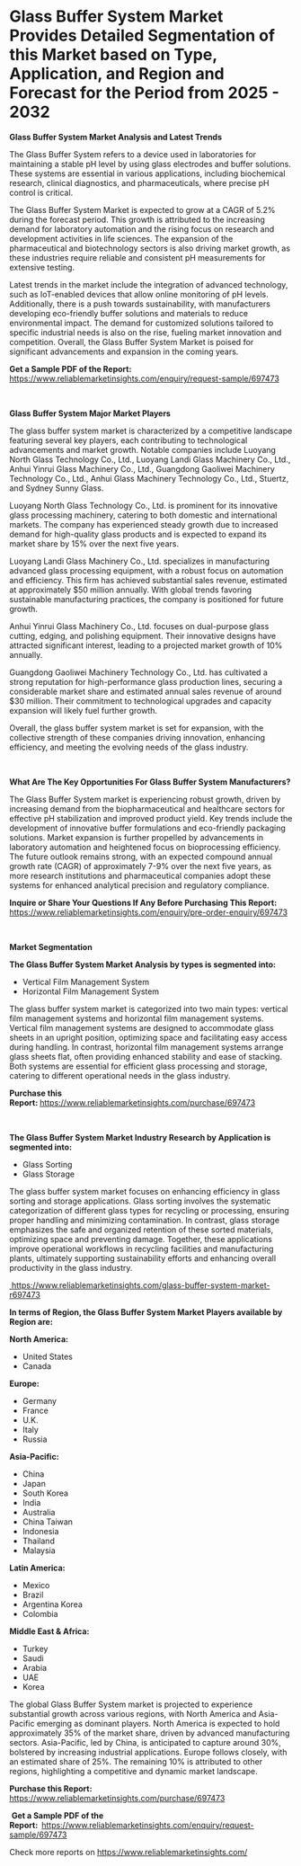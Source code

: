 <p><h1>Glass Buffer System Market Provides Detailed Segmentation of this Market based on Type, Application, and Region and Forecast for the Period from 2025 - 2032</h1></p><p><strong>Glass Buffer System Market Analysis and Latest Trends</strong></p>
<p><p>The Glass Buffer System refers to a device used in laboratories for maintaining a stable pH level by using glass electrodes and buffer solutions. These systems are essential in various applications, including biochemical research, clinical diagnostics, and pharmaceuticals, where precise pH control is critical.</p><p>The Glass Buffer System Market is expected to grow at a CAGR of 5.2% during the forecast period. This growth is attributed to the increasing demand for laboratory automation and the rising focus on research and development activities in life sciences. The expansion of the pharmaceutical and biotechnology sectors is also driving market growth, as these industries require reliable and consistent pH measurements for extensive testing.</p><p>Latest trends in the market include the integration of advanced technology, such as IoT-enabled devices that allow online monitoring of pH levels. Additionally, there is a push towards sustainability, with manufacturers developing eco-friendly buffer solutions and materials to reduce environmental impact. The demand for customized solutions tailored to specific industrial needs is also on the rise, fueling market innovation and competition. Overall, the Glass Buffer System Market is poised for significant advancements and expansion in the coming years.</p></p>
<p><strong>Get a Sample PDF of the Report:&nbsp;</strong> <a href="https://www.reliablemarketinsights.com/enquiry/request-sample/697473?utm_campaign=3011&utm_medium=2&utm_source=Github&utm_content=ia&utm_term=23032025&utm_id=glass-buffer-system">https://www.reliablemarketinsights.com/enquiry/request-sample/697473</a></p>
<p>&nbsp;</p>
<p><strong>Glass Buffer System Major Market Players</strong></p>
<p><p>The glass buffer system market is characterized by a competitive landscape featuring several key players, each contributing to technological advancements and market growth. Notable companies include Luoyang North Glass Technology Co., Ltd., Luoyang Landi Glass Machinery Co., Ltd., Anhui Yinrui Glass Machinery Co., Ltd., Guangdong Gaoliwei Machinery Technology Co., Ltd., Anhui Glass Machinery Technology Co., Ltd., Stuertz, and Sydney Sunny Glass. </p><p>Luoyang North Glass Technology Co., Ltd. is prominent for its innovative glass processing machinery, catering to both domestic and international markets. The company has experienced steady growth due to increased demand for high-quality glass products and is expected to expand its market share by 15% over the next five years.</p><p>Luoyang Landi Glass Machinery Co., Ltd. specializes in manufacturing advanced glass processing equipment, with a robust focus on automation and efficiency. This firm has achieved substantial sales revenue, estimated at approximately $50 million annually. With global trends favoring sustainable manufacturing practices, the company is positioned for future growth.</p><p>Anhui Yinrui Glass Machinery Co., Ltd. focuses on dual-purpose glass cutting, edging, and polishing equipment. Their innovative designs have attracted significant interest, leading to a projected market growth of 10% annually. </p><p>Guangdong Gaoliwei Machinery Technology Co., Ltd. has cultivated a strong reputation for high-performance glass production lines, securing a considerable market share and estimated annual sales revenue of around $30 million. Their commitment to technological upgrades and capacity expansion will likely fuel further growth.</p><p>Overall, the glass buffer system market is set for expansion, with the collective strength of these companies driving innovation, enhancing efficiency, and meeting the evolving needs of the glass industry.</p></p>
<p>&nbsp;</p>
<p><strong>What Are The Key Opportunities For Glass Buffer System Manufacturers?</strong></p>
<p><p>The Glass Buffer System market is experiencing robust growth, driven by increasing demand from the biopharmaceutical and healthcare sectors for effective pH stabilization and improved product yield. Key trends include the development of innovative buffer formulations and eco-friendly packaging solutions. Market expansion is further propelled by advancements in laboratory automation and heightened focus on bioprocessing efficiency. The future outlook remains strong, with an expected compound annual growth rate (CAGR) of approximately 7-9% over the next five years, as more research institutions and pharmaceutical companies adopt these systems for enhanced analytical precision and regulatory compliance.</p></p>
<p><strong>Inquire or Share Your Questions If Any Before Purchasing This Report:</strong> <a href="https://www.reliablemarketinsights.com/enquiry/pre-order-enquiry/697473?utm_campaign=3011&utm_medium=2&utm_source=Github&utm_content=ia&utm_term=23032025&utm_id=glass-buffer-system">https://www.reliablemarketinsights.com/enquiry/pre-order-enquiry/697473</a></p>
<p>&nbsp;</p>
<p><strong>Market Segmentation</strong></p>
<p><strong>The Glass Buffer System Market Analysis by types is segmented into:</strong></p>
<p><ul><li>Vertical Film Management System</li><li>Horizontal Film Management System</li></ul></p>
<p><p>The glass buffer system market is categorized into two main types: vertical film management systems and horizontal film management systems. Vertical film management systems are designed to accommodate glass sheets in an upright position, optimizing space and facilitating easy access during handling. In contrast, horizontal film management systems arrange glass sheets flat, often providing enhanced stability and ease of stacking. Both systems are essential for efficient glass processing and storage, catering to different operational needs in the glass industry.</p></p>
<p><strong>Purchase this Report:&nbsp;</strong><a href="https://www.reliablemarketinsights.com/purchase/697473?utm_campaign=3011&utm_medium=2&utm_source=Github&utm_content=ia&utm_term=23032025&utm_id=glass-buffer-system">https://www.reliablemarketinsights.com/purchase/697473</a></p>
<p>&nbsp;</p>
<p><strong>The Glass Buffer System Market Industry Research by Application is segmented into:</strong></p>
<p><ul><li>Glass Sorting</li><li>Glass Storage</li></ul></p>
<p><p>The glass buffer system market focuses on enhancing efficiency in glass sorting and storage applications. Glass sorting involves the systematic categorization of different glass types for recycling or processing, ensuring proper handling and minimizing contamination. In contrast, glass storage emphasizes the safe and organized retention of these sorted materials, optimizing space and preventing damage. Together, these applications improve operational workflows in recycling facilities and manufacturing plants, ultimately supporting sustainability efforts and enhancing overall productivity in the glass industry.</p></p>
<p><a href="https://www.reliablemarketinsights.com/glass-buffer-system-market-r697473?utm_campaign=3011&utm_medium=2&utm_source=Github&utm_content=ia&utm_term=23032025&utm_id=glass-buffer-system">&nbsp;https://www.reliablemarketinsights.com/glass-buffer-system-market-r697473</a></p>
<p><strong>In terms of Region, the Glass Buffer System Market Players available by Region are:</strong></p>
<p>
    <p> <strong> North America: </strong>
        <ul>
            <li>United States</li>
            <li>Canada</li>
        </ul>
        </p> 
    <p> <strong> Europe: </strong>
        <ul>
            <li>Germany</li>
            <li>France</li>
            <li>U.K.</li>
            <li>Italy</li>
            <li>Russia</li>
        </ul>
        </p> 
    <p> <strong> Asia-Pacific: </strong>
        <ul>
            <li>China</li>
            <li>Japan</li>
            <li>South Korea</li>
            <li>India</li>
            <li>Australia</li>
            <li>China Taiwan</li>
            <li>Indonesia</li>
            <li>Thailand</li>
            <li>Malaysia</li>
        </ul>
        </p> 
    <p> <strong> Latin America: </strong>
        <ul>
            <li>Mexico</li>
            <li>Brazil</li>
            <li>Argentina Korea</li>
            <li>Colombia</li>
        </ul>
        </p> 
    <p> <strong> Middle East & Africa: </strong>
        <ul>
            <li>Turkey</li>
            <li>Saudi</li>
            <li>Arabia</li>
            <li>UAE</li>
            <li>Korea</li>
        </ul>
    </p>
    </p>
<p><p>The global Glass Buffer System market is projected to experience substantial growth across various regions, with North America and Asia-Pacific emerging as dominant players. North America is expected to hold approximately 35% of the market share, driven by advanced manufacturing sectors. Asia-Pacific, led by China, is anticipated to capture around 30%, bolstered by increasing industrial applications. Europe follows closely, with an estimated share of 25%. The remaining 10% is attributed to other regions, highlighting a competitive and dynamic market landscape.</p></p>
<p><strong>Purchase this Report: </strong><a href="https://www.reliablemarketinsights.com/purchase/697473?utm_campaign=3011&utm_medium=2&utm_source=Github&utm_content=ia&utm_term=23032025&utm_id=glass-buffer-system">https://www.reliablemarketinsights.com/purchase/697473</a></p>
<p>&nbsp;<strong>Get a Sample PDF of the Report:&nbsp;&nbsp;</strong><a href="https://www.reliablemarketinsights.com/enquiry/request-sample/697473?utm_campaign=3011&utm_medium=2&utm_source=Github&utm_content=ia&utm_term=23032025&utm_id=glass-buffer-system">https://www.reliablemarketinsights.com/enquiry/request-sample/697473</a></p>
<p><strong></strong></p>
<p>Check more reports on <a href="https://www.reliablemarketinsights.com/?utm_campaign=3011&utm_medium=2&utm_source=Github&utm_content=ia&utm_term=23032025&utm_id=glass-buffer-system">https://www.reliablemarketinsights.com/</a></p>